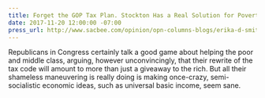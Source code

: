 ```yaml
---
title: Forget the GOP Tax Plan. Stockton Has a Real Solution for Poverty – Free Money
date: 2017-11-20 12:00:00 -07:00
press_url: http://www.sacbee.com/opinion/opn-columns-blogs/erika-d-smith/article185683993.html
---
```


Republicans in Congress certainly talk a good game about helping the poor and middle class, arguing, however unconvincingly, that their rewrite of the tax code will amount to more than just a giveaway to the rich. But all their shameless maneuvering is really doing is making once-crazy, semi-socialistic economic ideas, such as universal basic income, seem sane.
